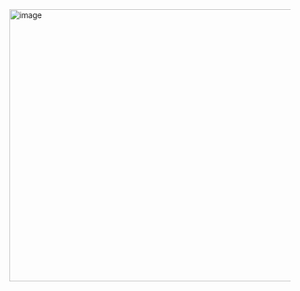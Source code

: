 <img width="1433" height="488" alt="image" src="https://github.com/user-attachments/assets/2cda59d1-ce04-4e03-858c-ee875eadb89e" />
